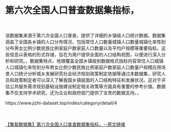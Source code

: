 <h1>第六次全国人口普查数据集指标，</h1><br /><p>该数据集来源于第六次全国人口普查，提供了详细的乡镇级人口统计数据。数据集涵盖了全国各乡镇的人口分布情况，包括常住人口数量城镇人口数量城镇化率性别分布男女比例少数民族比例家庭户数家庭人口数量以及平均户规模等重要指标。这些信息以表格的形式存储，旨在为用户提供全面的人口结构视图，以便进行深入分析和研究。，数据集特点，地理覆盖全国乡镇级别数据格式指标内容常住人口城镇人口城镇化率性别分布男女比例少数民族比例家庭户数家庭人口数量户规模应用场景人口统计分析城乡发展研究社会经济规划政策制定依据等通过本数据集，研究人员和政策制定者可以深入了解我国乡镇层面的人口结构特征和发展状况。这对于评估公共服务需求规划基础设施建设制定相关政策等方面具有重要的参考价值。数据集不仅支持学术研究，还为企业和政府部门提供了宝贵的数据支持。，</p><p>https://www.jizhi-dataset.top/index/category/detail/4</p><br /><br /><a href="https://www.jizhi-dataset.top/index/category/detail/4" target="_blank">【集智数据集】第六次全国人口普查数据集指标，--原文链接</a>